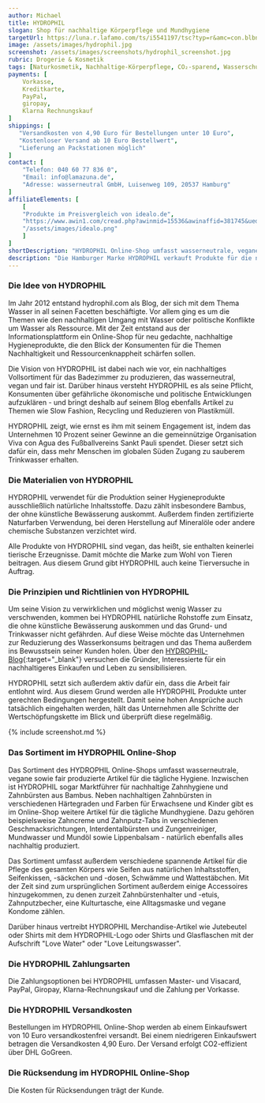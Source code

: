 ```yaml
---
author: Michael
title: HYDROPHIL
slogan: Shop für nachhaltige Körperpflege und Mundhygiene
targetUrl: https://luna.r.lafamo.com/ts/i5541197/tsc?typ=r&amc=con.blbn.490871.505057.CRTwqL9nr7x
image: /assets/images/hydrophil.jpg
screenshot: /assets/images/screenshots/hydrophil_screenshot.jpg
rubric: Drogerie & Kosmetik
tags: [Naturkosmetik, Nachhaltige-Körperpflege, CO₂-sparend, Wasserschutz, Mundhygiene, Fair, Vegan]
payments: [
    Vorkasse,
    Kreditkarte,
    PayPal,
    giropay,
    Klarna Rechnungskauf
]
shippings: [
   "Versandkosten von 4,90 Euro für Bestellungen unter 10 Euro",
   "Kostenloser Versand ab 10 Euro Bestellwert",
   "Lieferung an Packstationen möglich"
]
contact: [
    "Telefon: 040 60 77 836 0",
    "Email: info@lamazuna.de",
    "Adresse: wasserneutral GmbH, Luisenweg 109, 20537 Hamburg"
]
affiliateElements: [
    [
    "Produkte im Preisvergleich von idealo.de", 
    "https://www.awin1.com/cread.php?awinmid=15536&awinaffid=381745&ued=https%3A%2F%2Fwww.idealo.de%2Fpreisvergleich%2FMainSearchProductCategory.html%3Fq%3Dhydrophil", 
    "/assets/images/idealo.png"
    ]
]
shortDescription: "HYDROPHIL Online-Shop umfasst wasserneutrale, vegane sowie fair produzierte Artikel für die tägliche Körperpflege und Mundhygiene für mehr Wasserschutz."
description: "Die Hamburger Marke HYDROPHIL verkauft Produkte für die nachhaltige Körperpflege und Mundhygiene. Alle Produkte bestehen aus veganen Rohstoffen und werden fair und wasserneutral produziert."
---
```


### Die Idee von HYDROPHIL

Im Jahr 2012 entstand hydrophil.com als Blog, der sich mit dem Thema Wasser in all seinen Facetten beschäftigte. Vor allem ging es um die Themen wie den nachhaltigen Umgang mit Wasser oder politische Konflikte um Wasser als Ressource. Mit der Zeit entstand aus der Informationsplattform ein Online-Shop für neu gedachte, nachhaltige Hygieneprodukte, die den Blick der Konsumenten für die Themen Nachhaltigkeit und Ressourcenknappheit schärfen sollen.

Die Vision von HYDROPHIL ist dabei nach wie vor, ein nachhaltiges Vollsortiment für das Badezimmer zu produzieren, das wasserneutral, vegan und fair ist. Darüber hinaus versteht HYDROPHIL es als seine Pflicht, Konsumenten über gefährliche ökonomische und politische Entwicklungen aufzuklären - und bringt deshalb auf seinem Blog ebenfalls Artikel zu Themen wie Slow Fashion, Recycling und Reduzieren von Plastikmüll. 

HYDROPHIL zeigt, wie ernst es ihm mit seinem Engagement ist, indem das Unternehmen 10 Prozent seiner Gewinne an die gemeinnützige Organisation Viva con Agua des Fußballvereins Sankt Pauli spendet. Dieser setzt sich dafür ein, dass mehr Menschen im globalen Süden Zugang zu sauberem Trinkwasser erhalten. 

### Die Materialien von HYDROPHIL

HYDROPHIL verwendet für die Produktion seiner Hygieneprodukte ausschließlich natürliche Inhaltsstoffe. Dazu zählt insbesondere Bambus, der ohne künstliche Bewässerung auskommt. Außerdem finden zertifizierte Naturfarben Verwendung, bei deren Herstellung auf Mineralöle oder andere chemische Substanzen verzichtet wird.

Alle Produkte von HYDROPHIL sind vegan, das heißt, sie enthalten keinerlei tierische Erzeugnisse. Damit möchte die Marke zum Wohl von Tieren beitragen. Aus diesem Grund gibt HYDROPHIL auch keine Tierversuche in Auftrag. 

### Die Prinzipien und Richtlinien von HYDROPHIL

Um seine Vision zu verwirklichen und möglichst wenig Wasser zu verschwenden, kommen bei HYDROPHIL natürliche Rohstoffe zum Einsatz, die ohne künstliche Bewässerung auskommen und das Grund- und Trinkwasser nicht gefährden. Auf diese Weise möchte das Unternehmen zur Reduzierung des Wasserkonsums beitragen und das Thema außerdem ins Bewusstsein seiner Kunden holen. Über den [HYDROPHIL-Blog](https://hydrophil.com/blog/){:target="_blank"} versuchen die Gründer, Interessierte für ein nachhaltigeres Einkaufen und Leben zu sensibilisieren.

HYDROPHIL setzt sich außerdem aktiv dafür ein, dass die Arbeit fair entlohnt wird. Aus diesem Grund werden alle HYDROPHIL Produkte unter gerechten Bedingungen hergestellt. Damit seine hohen Ansprüche auch tatsächlich eingehalten werden, hält das Unternehmen alle Schritte der Wertschöpfungskette im Blick und überprüft diese regelmäßig.

{% include screenshot.md %}

### Das Sortiment im HYDROPHIL Online-Shop

Das Sortiment des HYDROPHIL Online-Shops umfasst wasserneutrale, vegane sowie fair produzierte Artikel für die tägliche Hygiene. Inzwischen ist HYDROPHIL sogar Marktführer für nachhaltige Zahnhygiene und Zahnbürsten aus Bambus. Neben nachhaltigen Zahnbürsten in verschiedenen Härtegraden und Farben für Erwachsene und Kinder gibt es im Online-Shop weitere Artikel für die tägliche Mundhygiene. Dazu gehören beispielsweise Zahncreme und Zahnputz-Tabs in verschiedenen Geschmacksrichtungen, Interdentalbürsten und Zungenreiniger, Mundwasser und Mundöl sowie Lippenbalsam - natürlich ebenfalls alles nachhaltig produziert.

Das Sortiment umfasst außerdem verschiedene spannende Artikel für die Pflege des gesamten Körpers wie Seifen aus natürlichen Inhaltsstoffen, Seifenkissen, -säckchen und -dosen, Schwämme und Wattestäbchen. Mit der Zeit sind zum ursprünglichen Sortiment außerdem einige Accessoires hinzugekommen, zu denen zurzeit Zahnbürstenhalter und -etuis, Zahnputzbecher, eine Kulturtasche, eine Alltagsmaske und vegane Kondome zählen.

Darüber hinaus vertreibt HYDROPHIL Merchandise-Artikel wie Jutebeutel oder Shirts mit dem HYDROPHIL-Logo oder Shirts und Glasflaschen mit der Aufschrift "Love Water" oder "Love Leitungswasser".

### Die HYDROPHIL Zahlungsarten

Die Zahlungsoptionen bei HYDROPHIL umfassen Master- und Visacard, PayPal, Giropay, Klarna-Rechnungskauf und die Zahlung per Vorkasse.

### Die HYDROPHIL Versandkosten

Bestellungen im HYDROPHIL Online-Shop werden ab einem Einkaufswert von 10 Euro versandkostenfrei versandt. Bei einem niedrigeren Einkaufswert betragen die Versandkosten 4,90 Euro. Der Versand erfolgt CO2-effizient über DHL GoGreen.

### Die Rücksendung im HYDROPHIL Online-Shop

Die Kosten für Rücksendungen trägt der Kunde.
